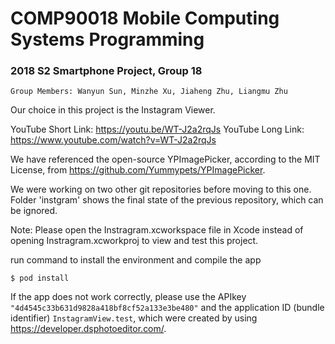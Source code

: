 # COMP90018 Mobile Computing Systems Programming 
### 2018 S2 Smartphone Project, Group 18

`Group Members: Wanyun Sun, Minzhe Xu, Jiaheng Zhu, Liangmu Zhu`

Our choice in this project is the Instagram Viewer. 

YouTube Short Link: https://youtu.be/WT-J2a2rqJs
YouTube Long Link: https://www.youtube.com/watch?v=WT-J2a2rqJs

We have referenced the open-source YPImagePicker, according to the MIT License, from https://github.com/Yummypets/YPImagePicker.

We were working on two other git repositories before moving to this one. Folder 'instgram' shows the final state of the previous repository, which can be ignored.

Note: Please open the Instragram.xcworkspace file in Xcode instead of opening Instragram.xcworkproj to view and test this project.

run command to install the environment and compile the app

`$ pod install`

If the app does not work correctly, please use the APIkey `"4d4545c33b631d9828a418bf8cf52a133e3be480"` and the application ID (bundle identifier) `InstagramView.test`, which were created by using https://developer.dsphotoeditor.com/.
